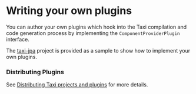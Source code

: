 # Writing your own plugins

You can author your own plugins which hook into the Taxi compilation and code generation process by implementing the `ComponentProviderPlugin` interface.  

The [taxi-jpa](https://gitlab.com/taxi-lang/taxi-lang/-/tree/develop/plugins/taxi-jpa) project is provided as a sample to show how to implement your own plugins.

### Distributing Plugins

See [Distributing Taxi projects and plugins](../../distributing-taxi-projects-and-plugins/) for more details.



